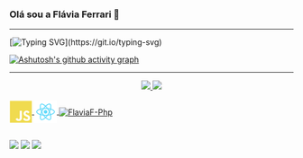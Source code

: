 ### Olá sou a Flávia Ferrari 👋

<hr>

[![Typing SVG](https://readme-typing-svg.herokuapp.com/?color=ffffff&size=30&center=true&vCenter=true&width=1000&lines=Contribution+Graph;)](https://git.io/typing-svg)

[![Ashutosh's github activity graph](https://github-readme-activity-graph.vercel.app/graph?username=ferrariflaviaa&bg_color=141321&color=00aeff&line=00aeff&point=ffffff&area=true&hide_border=true)](https://github.com/ashutosh00710/github-readme-activity-graph)
<hr/>



<div align="center">
  <a href="https://github.com/ferrariflaviaa">
  <img  src = "https://github-readme-stats.vercel.app/api?username=ferrariflaviaa&show_icons=true&count_private=true&hide_border=true&title_color=00aeff&icon_color=f8d847&text_color=ffffff&bg_color=141321" >
<!--     <img align="180em" src="https://github-readme-stats.vercel.app/api?username=ferrariflaviaa&show_icons=true&theme=dark" /> -->
<!--   <img height="180em" src="https://github-readme-stats.vercel.app/api/top-langs/?username=Ferrariflaviaa&layout=compact&langs_count=6&theme=dark"/> -->
    <img src="https://github-readme-stats.vercel.app/api/top-langs/?username=Ferrariflaviaa&layout=compact&hide_border=true&title_color=00aeff&text_color=ffffff&bg_color=141321" />
</div>
<div style="display: inline_block"><br>
  <img align="center" alt="FlaviaF-Js" height="40" width="40" src="https://raw.githubusercontent.com/devicons/devicon/master/icons/javascript/javascript-plain.svg">
  <img align="center" alt="FlaviaF-ReactJS" height="40" width="40" src="https://raw.githubusercontent.com/github/explore/80688e429a7d4ef2fca1e82350fe8e3517d3494d/topics/react/react.png">
  <img align="center" alt="FlaviaF-Php" height="40" width="40" src="https://cdn.jsdelivr.net/gh/devicons/devicon/icons/php/php-original.svg" />
  
</div>
  
  ##
   
<div>
 <a href="https://discord.com/channels/@me" target="_blank"><img src="https://img.shields.io/badge/Discord-7289DA?style=for-the-badge&logo=discord&logoColor=white" target="_blank"></a> 
  <a href = "mailto:flaviaferrarit@gmail.com"><img src="https://img.shields.io/badge/-Gmail-%23333?style=for-the-badge&logo=gmail&logoColor=white" target="_blank"></a>
    <a href="https://www.instagram.com/ferrari_flaviaa/" target="_blank"><img src="https://img.shields.io/badge/-Instagram-%23E4405F?style=for-the-badge&logo=instagram&logoColor=white" target="_blank"></a>
</div>
